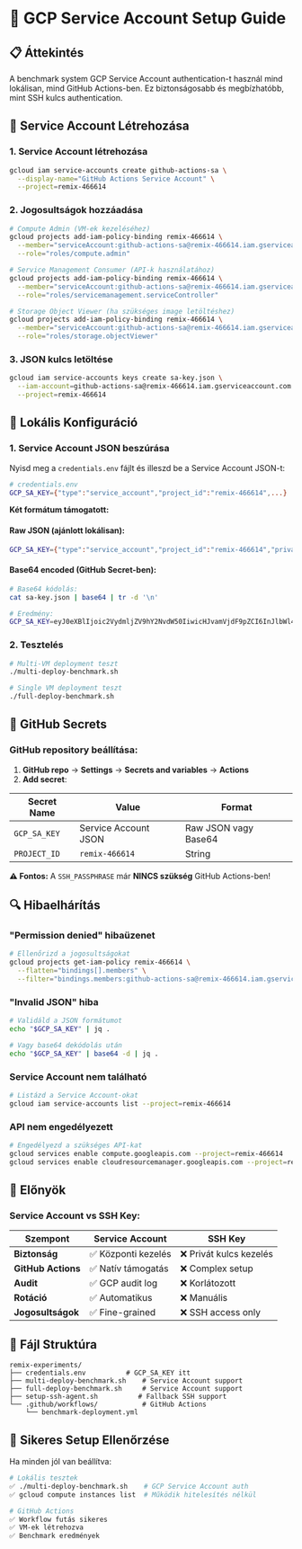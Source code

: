 # 🔑 GCP Service Account Setup Guide

## 📋 Áttekintés

A benchmark system GCP Service Account authentication-t használ mind lokálisan, mind GitHub Actions-ben. Ez biztonságosabb és megbízhatóbb, mint SSH kulcs authentication.

## 🚀 Service Account Létrehozása

### 1. **Service Account létrehozása**
```bash
gcloud iam service-accounts create github-actions-sa \
  --display-name="GitHub Actions Service Account" \
  --project=remix-466614
```

### 2. **Jogosultságok hozzáadása**
```bash
# Compute Admin (VM-ek kezeléséhez)
gcloud projects add-iam-policy-binding remix-466614 \
  --member="serviceAccount:github-actions-sa@remix-466614.iam.gserviceaccount.com" \
  --role="roles/compute.admin"

# Service Management Consumer (API-k használatához)
gcloud projects add-iam-policy-binding remix-466614 \
  --member="serviceAccount:github-actions-sa@remix-466614.iam.gserviceaccount.com" \
  --role="roles/servicemanagement.serviceController"

# Storage Object Viewer (ha szükséges image letöltéshez)
gcloud projects add-iam-policy-binding remix-466614 \
  --member="serviceAccount:github-actions-sa@remix-466614.iam.gserviceaccount.com" \
  --role="roles/storage.objectViewer"
```

### 3. **JSON kulcs letöltése**
```bash
gcloud iam service-accounts keys create sa-key.json \
  --iam-account=github-actions-sa@remix-466614.iam.gserviceaccount.com \
  --project=remix-466614
```

## 🔧 Lokális Konfiguráció

### 1. **Service Account JSON beszúrása**
Nyisd meg a `credentials.env` fájlt és illeszd be a Service Account JSON-t:

```bash
# credentials.env
GCP_SA_KEY={"type":"service_account","project_id":"remix-466614",...}
```

**Két formátum támogatott:**

#### **Raw JSON (ajánlott lokálisan):**
```bash
GCP_SA_KEY={"type":"service_account","project_id":"remix-466614","private_key_id":"...","private_key":"-----BEGIN PRIVATE KEY-----\n...\n-----END PRIVATE KEY-----\n","client_email":"github-actions-sa@remix-466614.iam.gserviceaccount.com","client_id":"...","auth_uri":"https://accounts.google.com/o/oauth2/auth","token_uri":"https://oauth2.googleapis.com/token"}
```

#### **Base64 encoded (GitHub Secret-ben):**
```bash
# Base64 kódolás:
cat sa-key.json | base64 | tr -d '\n'

# Eredmény:
GCP_SA_KEY=eyJ0eXBlIjoic2VydmljZV9hY2NvdW50IiwicHJvamVjdF9pZCI6InJlbWl4LTQ2NjYxNCIsInByaXZhdGVfa2V5X2lkIjoiLi4uIn0=
```

### 2. **Tesztelés**
```bash
# Multi-VM deployment teszt
./multi-deploy-benchmark.sh

# Single VM deployment teszt  
./full-deploy-benchmark.sh
```

## 🔑 GitHub Secrets

### GitHub repository beállítása:
1. **GitHub repo** → **Settings** → **Secrets and variables** → **Actions**
2. **Add secret**:

| Secret Name | Value | Format |
|-------------|--------|---------|
| `GCP_SA_KEY` | Service Account JSON | Raw JSON vagy Base64 |
| `PROJECT_ID` | `remix-466614` | String |

**⚠️ Fontos:** A `SSH_PASSPHRASE` már **NINCS szükség** GitHub Actions-ben!

## 🔍 Hibaelhárítás

### **"Permission denied" hibaüzenet**
```bash
# Ellenőrizd a jogosultságokat
gcloud projects get-iam-policy remix-466614 \
  --flatten="bindings[].members" \
  --filter="bindings.members:github-actions-sa@remix-466614.iam.gserviceaccount.com"
```

### **"Invalid JSON" hiba**
```bash
# Validáld a JSON formátumot
echo "$GCP_SA_KEY" | jq .

# Vagy base64 dekódolás után
echo "$GCP_SA_KEY" | base64 -d | jq .
```

### **Service Account nem található**
```bash
# Listázd a Service Account-okat
gcloud iam service-accounts list --project=remix-466614
```

### **API nem engedélyezett**
```bash
# Engedélyezd a szükséges API-kat
gcloud services enable compute.googleapis.com --project=remix-466614
gcloud services enable cloudresourcemanager.googleapis.com --project=remix-466614
```

## 🎯 Előnyök

### **Service Account vs SSH Key:**
| Szempont | Service Account | SSH Key |
|----------|----------------|---------|
| **Biztonság** | ✅ Központi kezelés | ❌ Privát kulcs kezelés |
| **GitHub Actions** | ✅ Natív támogatás | ❌ Complex setup |
| **Audit** | ✅ GCP audit log | ❌ Korlátozott |
| **Rotáció** | ✅ Automatikus | ❌ Manuális |
| **Jogosultságok** | ✅ Fine-grained | ❌ SSH access only |

## 📁 Fájl Struktúra

```
remix-experiments/
├── credentials.env          # GCP_SA_KEY itt
├── multi-deploy-benchmark.sh    # Service Account support
├── full-deploy-benchmark.sh     # Service Account support  
├── setup-ssh-agent.sh          # Fallback SSH support
└── .github/workflows/           # GitHub Actions
    └── benchmark-deployment.yml
```

## 🎉 Sikeres Setup Ellenőrzése

Ha minden jól van beállítva:

```bash
# Lokális tesztek
✅ ./multi-deploy-benchmark.sh    # GCP Service Account auth
✅ gcloud compute instances list  # Működik hitelesítés nélkül

# GitHub Actions
✅ Workflow futás sikeres
✅ VM-ek létrehozva
✅ Benchmark eredmények
```


